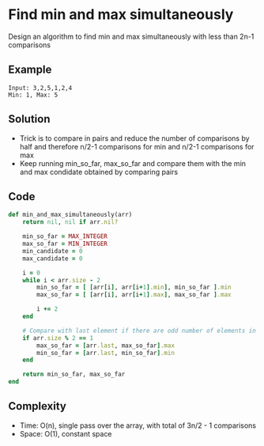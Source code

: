 # Find min and max simultaneously
Design an algorithm to find min and max simultaneously with less than 2n-1 comparisons

## Example
```
Input: 3,2,5,1,2,4
Min: 1, Max: 5
```

## Solution
- Trick is to compare in pairs and reduce the number of comparisons by half and therefore n/2-1 comparisons for min and n/2-1 comparisons for max
- Keep running min_so_far, max_so_far and compare them with the min and max condidate obtained
  by comparing pairs

## Code
```ruby
def min_and_max_simultaneously(arr)
    return nil, nil if arr.nil?

    min_so_far = MAX_INTEGER
    max_so_far = MIN_INTEGER
    min_candidate = 0
    max_candidate = 0

    i = 0
    while i < arr.size - 2
        min_so_far = [ [arr[i], arr[i+1].min], min_so_far ].min
        max_so_far = [ [arr[i], arr[i+1].max], max_so_far ].max

        i += 2
    end

    # Compare with last element if there are odd number of elements in the array
    if arr.size % 2 == 1 
        max_so_far = [arr.last, max_so_far].max
        min_so_far = [arr.last, min_so_far].min
    end

    return min_so_far, max_so_far
end
```

## Complexity
- Time: O(n), single pass over the array, with total of 3n/2 - 1 comparisons
- Space: O(1), constant space
